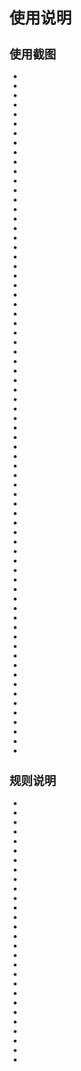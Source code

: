 <!--
 * @Author: sandwich
 * @Date: 2021-08-04 20:49:18
 * @LastEditTime: 2021-08-04 21:10:18
 * @LastEditors: sandwich
 * @Description: In User Settings Edit
 * @FilePath: /AQIHistory/README.md
-->
# 使用说明
<!-- TOC -- orderedList:false>

- [使用截图](#使用截图)
- [规则说明](#规则说明)

<!-- /TOC -->

## 使用截图
- 
- 
- 
- 
- 
- 
- 
- 
- 
- 
- 
- 
- 
- 
- 
- 
- 
- 
- 
- 
- 
- 
- 
- 
- 
- 
- 
- 
- 
- 
- 
- 
- 
- 
- 
- 
- 
- 
- 
- 
- 
- 
- 
- 
- 
- 
- 
- 
- 
- 
- 
- 
- 
- 
- 
- 
- 
- 
- 
- 
- 
- 
- 
- 
- 
- 
- 
- 
- 
- 
- 
- 

## 规则说明
- 
- 
- 
- 
- 
- 
- 
- 
- 
- 
- 
- 
- 
- 
- 
- 
- 
- 
- 
- 
- 
- 
- 
- 
- 
- 
- 
- 